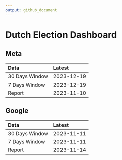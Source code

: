 ```yaml
---
output: github_document
---
```


# Dutch Election Dashboard



## Meta


|Data           |Latest     |
|:--------------|:----------|
|30 Days Window |2023-12-19 |
|7 Days Window  |2023-12-19 |
|Report         |2023-11-10 |

## Google


|Data           |Latest     |
|:--------------|:----------|
|30 Days Window |2023-11-11 |
|7 Days Window  |2023-11-11 |
|Report         |2023-11-14 |
